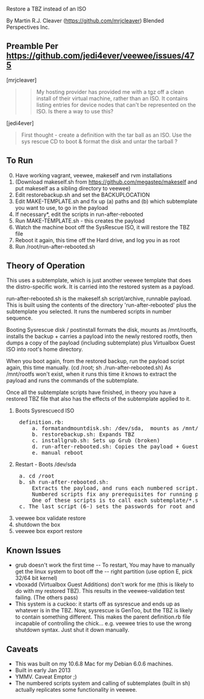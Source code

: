 Restore a TBZ instead of an ISO

By Martin R.J. Cleaver (https://github.com/mrjcleaver)
Blended Perspectives Inc.

Preamble Per https://github.com/jedi4ever/veewee/issues/475
--------

[mrjcleaver]
>> My hosting provider has provided me with a tgz off a clean install of
>> their virtual machine, rather than an ISO. It contains listing entries
>> for device nodes that can't be represented on the ISO.
>> Is there a way to use this?

[jedi4ever]
> First thought - create a definition with the tar ball as an ISO. Use
> the sys rescue CD to boot & format the disk and untar the tarball ?



To Run
------
0. Have working vagrant, veewee, makeself and rvm installations 
1. (Download makeself.sh from https://github.com/megastep/makeself and put makeself as a sibling directory to veewee)
2. Edit restorebackup.sh and set the BACKUPLOCATION
3. Edit MAKE-TEMPLATE.sh and fix up (a) paths and (b) which subtemplate you want to use, to go in the payload
4. If necessary*, edit the scripts in run-after-rebooted
5. Run MAKE-TEMPLATE.sh - this creates the payload 
6. Watch the machine boot off the SysRescue ISO, it will restore the TBZ file
7. Reboot it again, this time off the Hard drive, and log you in as root
8. Run /root/run-after-rebooted.sh

Theory of Operation
-------------------

This uses a subtemplate, which is just another veewee template that does the
distro-specific work. It is carried into the restored system as a payload.

run-after-rebooted.sh is the makeself.sh script/archive, runnable payload.
This is built using the contents of the directory 'run-after-rebooted' plus
the subtemplate you selected. It runs the numbered scripts in number sequence.

Booting Sysrescue disk / postinstall formats the disk, mounts as /mnt/rootfs,
installs the backup + carries a payload into the newly restored rootfs, then
dumps a copy of the payload (including subtemplate) plus Virtualbox Guest 
ISO into root's home directory.

When you boot again, from the restored backup, run the payload script again, this time manually. (cd /root; sh ./run-after-rebooted.sh) 
As /mnt/rootfs won't exist, when it runs this time it knows to extract the
payload and runs the commands of the subtemplate.

Once all the subtemplate scripts have finished, in theory you have a restored
TBZ file that also has the effects of the subtemplate applied to it. 

1. Boots Sysrescuecd ISO
<pre>
    definition.rb:
        a. formatandmountdisk.sh: /dev/sda,  mounts as /mnt/rootfs, /mnt/boot + swap
        b. restorebackup.sh: Expands TBZ
        c. installgrub.sh: Sets up Grub (broken)
        d. run-after-rebooted.sh: Copies the payload + Guest ISO into /mnt/rootfs
        e. manual reboot
</pre>

2. Restart - Boots /dev/sda 
<pre>
    a. cd /root
    b. sh run-after-rebooted.sh:
        Extracts the payload, and runs each numbered script. Uses Guest ISO
        Numbered scripts fix any prerequisites for running payloaded subtemplate
        One of these scripts is to call each subtemplate/*.sh in correct order
    c. The last script (6-) sets the passwords for root and vagrant to 'vagrant'
</pre>
3. veewee box validate restore
4. shutdown the box 
5. veewee box export restore  


Known Issues
------------
- grub doesn't work the first time
-- To restart, You may have to manually get the linux system to boot off the
-- right partition (use option E, pick 32/64 bit kernel)
- vboxadd (Virtualbox Guest Additions) don't work for me (this is likely 
  to do with my restored TBZ). This results in the veewee-validation test
  failing. (The others pass)
- This system is a cuckoo: it starts off as sysrescue and ends up as whatever
  is in the TBZ. Now, sysrescue is GenToo, but the TBZ is likely to contain
  something different. This makes the parent definition.rb file incapable 
  of controlling the chick... e.g. veewee tries to use the wrong shutdown
  syntax. Just shut it down manually.

Caveats
-------
- This was built on my 10.6.8 Mac for my Debian 6.0.6 machines. 
- Built in early Jan 2013 
- YMMV. Caveat Emptor ;)
- The numbered scripts system and calling of subtemplates (built in sh)
  actually replicates some functionality in veewee.

